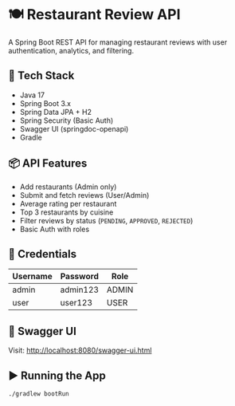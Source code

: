 # 🍽️ Restaurant Review API

A Spring Boot REST API for managing restaurant reviews with user authentication, analytics, and filtering.

## 🚀 Tech Stack
- Java 17
- Spring Boot 3.x
- Spring Data JPA + H2
- Spring Security (Basic Auth)
- Swagger UI (springdoc-openapi)
- Gradle

## 📦 API Features
- Add restaurants (Admin only)
- Submit and fetch reviews (User/Admin)
- Average rating per restaurant
- Top 3 restaurants by cuisine
- Filter reviews by status (`PENDING`, `APPROVED`, `REJECTED`)
- Basic Auth with roles

## 🔐 Credentials

| Username | Password  | Role   |
|----------|-----------|--------|
| admin    | admin123  | ADMIN  |
| user     | user123   | USER   |


## 🔗 Swagger UI

Visit: [http://localhost:8080/swagger-ui.html](http://localhost:8080/swagger-ui.html)

## ▶️ Running the App

```bash
./gradlew bootRun
